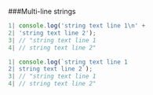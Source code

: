 ###Multi-line strings

```javascript
1| console.log('string text line 1\n' +
2| 'string text line 2');
3| // "string text line 1
4| // string text line 2"
```
```javascript
1| console.log(`string text line 1
2| string text line 2`);
3| // "string text line 1
4| // string text line 2"
```